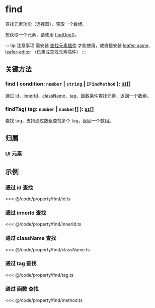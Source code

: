 # find

查找元素功能（选择器），获取一个数组。

想获取一个元素，请使用 [findOne()](./findOne.md)。

::: tip 注意事项
需安装 [查找元素插件](/plugin/in/find/index.md) 才能使用，或直接安装 [leafer-game](/guide/install/game/start.md)、 [leafer-editor](/guide/install/editor/start.md) （已集成查找元素插件）
:::

## 关键方法

### find ( condition: `number` | `string` | `IFindMethod` ): [`UI`](/reference/display/UI.md)[]

通过 [id](/reference/UI/id.md)、[innerId](/reference/UI/innerId.md)、[className](/reference/UI/className.md)、[tag](/reference/UI/tag.md)、函数条件查找元素，返回一个数组。

### findTag( tag: `number` | `number`[] ): [`UI`](/reference/display/UI.md)[]

查找 tag，支持通过数组查找多个 tag，返回一个数组。

## 归属

### [UI 元素](/reference/display/UI.md)

## 示例

### 通过 id 查找

<<< @/code/property/find/id.ts

### 通过 innerId 查找

<<< @/code/property/find/innerId.ts

### 通过 className 查找

<<< @/code/property/find/className.ts

### 通过 tag 查找

<<< @/code/property/find/tag.ts

### 通过 函数 查找

<<< @/code/property/find/method.ts
